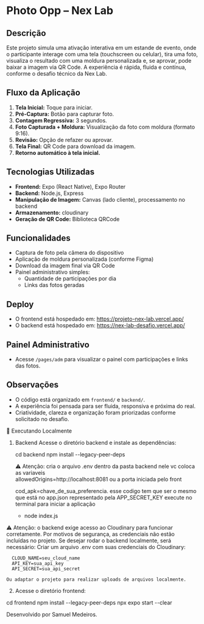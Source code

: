 # Photo Opp – Nex Lab

## Descrição
Este projeto simula uma ativação interativa em um estande de evento, onde o participante interage com uma tela (touchscreen ou celular), tira uma foto, visualiza o resultado com uma moldura personalizada e, se aprovar, pode baixar a imagem via QR Code. A experiência é rápida, fluida e contínua, conforme o desafio técnico da Nex Lab.

## Fluxo da Aplicação
1. **Tela Inicial:** Toque para iniciar.
2. **Pré-Captura:** Botão para capturar foto.
3. **Contagem Regressiva:** 3 segundos.
4. **Foto Capturada + Moldura:** Visualização da foto com moldura (formato 9:16).
5. **Revisão:** Opção de refazer ou aprovar.
6. **Tela Final:** QR Code para download da imagem.
7. **Retorno automático à tela inicial.**

## Tecnologias Utilizadas
- **Frontend:** Expo (React Native), Expo Router
- **Backend:** Node.js, Express
- **Manipulação de Imagem:** Canvas (lado cliente), processamento no backend
- **Armazenamento:** cloudinary
- **Geração de QR Code:** Biblioteca QRCode

## Funcionalidades
- Captura de foto pela câmera do dispositivo
- Aplicação de moldura personalizada (conforme Figma)
- Download da imagem final via QR Code
- Painel administrativo simples:
  - Quantidade de participações por dia
  - Links das fotos geradas
 

## Deploy
- O frontend está hospedado em:  https://projeto-nex-lab.vercel.app/
- O backend está hospedado em: https://nex-lab-desafio.vercel.app/

## Painel Administrativo
- Acesse `/pages/adm` para visualizar o painel com participações e links das fotos.
 

## Observações
- O código está organizado em `frontend/`  e `backend/`.
- A experiência foi pensada para ser fluida, responsiva e próxima do real.
- Criatividade, clareza e organização foram priorizadas conforme solicitado no desafio. 

🚀 Executando Localmente
1. Backend
Acesse o diretório backend e instale as dependências:

    cd backend
    npm install --legacy-peer-deps

    ⚠️ Atenção:
    cria o arquivo .env dentro da pasta backend nele vc coloca as variaveis  
      allowedOrigins=http://localhost:8081 ou a porta iniciada pelo front
   
      cod_apk=chave_de_sua_preferencia. esse codigo tem que ser o mesmo que está no app.json representado pela APP_SECRET_KEY
    execute no terminal  para iniciar a aplicação
   
      - node index.js

  ⚠️ Atenção: o backend exige acesso ao Cloudinary para funcionar corretamente.
    Por motivos de segurança, as credenciais não estão incluídas no projeto.
    Se desejar rodar o backend localmente, será necessário:
    Criar um arquivo .env com suas credenciais do Cloudinary:

      CLOUD_NAME=seu_cloud_name
      API_KEY=sua_api_key
      API_SECRET=sua_api_secret

    Ou adaptar o projeto para realizar uploads de arquivos localmente.

2. Acesse o diretório frontend:

  cd frontend
  npm install --legacy-peer-deps
  npx expo start --clear

 



Desenvolvido por Samuel Medeiros.

